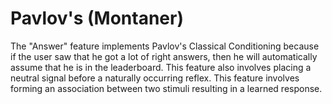 # Pavlov's (Montaner)
The "Answer" feature implements Pavlov's Classical Conditioning because if the user saw that he got a lot of right answers, then he will automatically assume that he is in the leaderboard. This feature also involves placing a neutral signal before a naturally occurring reflex. This feature involves forming an association between two stimuli resulting in a learned response.
